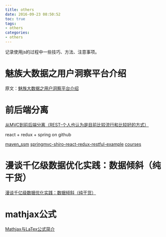 ```yaml
---
title: others
date: 2016-09-23 08:50:52
toc: true
tags:
- others
categories:
- others
---
```


记录使用js的过程中一些技巧、方法、注意事项。

# 魅族大数据之用户洞察平台介绍

原文：[魅族大数据之用户洞察平台介绍](http://mp.weixin.qq.com/s?__biz=MjM5NzAyNDUwOQ==&mid=2649245419&idx=3&sn=f612e9919bb73bf956bd017640974920&chksm=befca179898b286f510e9f4c8c3fbdae036fe4dae03439f5c4d65ece2ca43e14917db84441e2&mpshare=1&scene=1&srcid=0525YEE5UdfqO3GmSGhhLuKT#rd)

# 前后端分离

[从MVC到前后端分离（REST-个人也认为是目前比较流行和比较好的方式）](http://blog.csdn.net/shaobingj126/article/details/49420145)

react + redux + spring on github

[maven_ssm](https://github.com/Johnson-hd/maven_ssm)
[springmvc-shiro-react-redux-restful-example](https://github.com/jikechenhao/springmvc-shiro-react-redux-restful-example)
[courses](https://github.com/illichso/courses)

# 漫谈千亿级数据优化实践：数据倾斜（纯干货）

[漫谈千亿级数据优化实践：数据倾斜（纯干货）](http://dantezhao.com/2017/04/23/data-skew/?hmsr=toutiao.io&utm_medium=toutiao.io&utm_source=toutiao.io)

# mathjax公式

[Mathjax与LaTex公式简介](http://mlworks.cn/posts/introduction-to-mathjax-and-latex-expression/)
